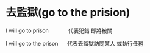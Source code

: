 # 去監獄(go to the prision)

I will go to prison             代表犯錯 即將被關

I will go to the prison      代表去監獄訪問某人 或執行任務
